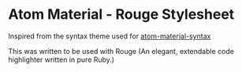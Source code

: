 # Atom Material - Rouge Stylesheet

Inspired from the syntax theme used for [atom-material-syntax](https://github.com/atom-material/atom-material-syntax)

This was written to be used with Rouge (An elegant, extendable code highlighter written in pure Ruby.)
